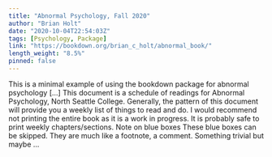 ```yaml
---
title: "Abnormal Psychology, Fall 2020"
author: "Brian Holt"
date: "2020-10-04T22:54:03Z"
tags: [Psychology, Package]
link: "https://bookdown.org/brian_c_holt/abnormal_book/"
length_weight: "8.5%"
pinned: false
---
```


This is a minimal example of using the bookdown package for abnormal psychology [...] This document is a schedule of readings for Abnormal Psychology, North Seattle College. Generally, the pattern of this document will provide you a weekly list of things to read and do. I would recommend not printing the entire book as it is a work in progress. It is probably safe to print weekly chapters/sections. Note on blue boxes These blue boxes can be skipped. They are much like a footnote, a comment. Something trivial but maybe ...
